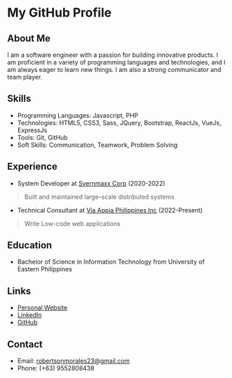 # My GitHub Profile

## About Me

I am a software engineer with a passion for building innovative products. I am proficient in a variety of programming languages and technologies, and I am always eager to learn new things. I am also a strong communicator and team player.

## Skills

* Programming Languages: Javascript, PHP
* Technologies: HTML5, CSS3, Sass, JQuery, Bootstrap, ReactJs, VueJs, ExpressJs
* Tools: Git, GitHub
* Soft Skills: Communication, Teamwork, Problem Solving

## Experience

* System Developer at [Syernmaxx Corp](https://synermaxx.com/) (2020-2022)
> Built and maintained large-scale distributed systems

* Technical Consultant at [Via Appia Philippines Inc](https://www.via-appia.ph/) (2022-Present)
> Write Low-code web applications

## Education

* Bachelor of Science in Information Technology from University of Eastern Philippines

## Links

* [Personal Website](https://robertsonmorales.vercel.app)
* [LinkedIn](https://www.linkedin.com/in/robertson-morales)
* [GitHub](https://github.com/example)

## Contact

* Email: robertsonmorales23@gmail.com
* Phone: (+63) 9552808438
